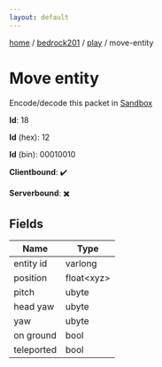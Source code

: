 ```yaml
---
layout: default
---
```


[home](/)  /  [bedrock201](/protocol/bedrock201)  /  [play](/protocol/bedrock201/play)  /  move-entity

# Move entity

Encode/decode this packet in [Sandbox](../../../sandbox/bedrock201#play.move_entity)

**Id**: 18

**Id** (hex): 12

**Id** (bin): 00010010

**Clientbound**: ✔️

**Serverbound**: ✖️

## Fields

Name | Type
---|---
entity id | varlong
position | float&lt;xyz&gt;
pitch | ubyte
head yaw | ubyte
yaw | ubyte
on ground | bool
teleported | bool
